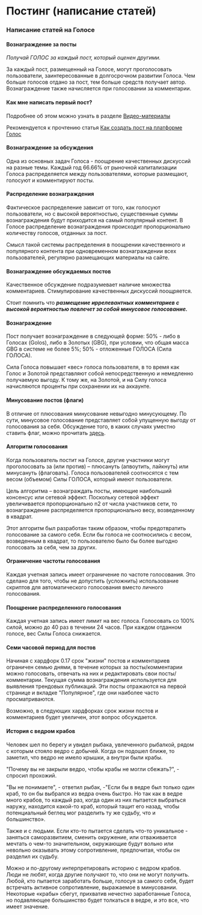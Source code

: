 # Постинг (написание статей)
<!-- toc -->

### Написание статей на Голосе
#### Вознаграждение за посты
_Получай ГОЛОС за каждый пост, который оценен другими._

За каждый пост, размещенный на Голосе, могут проголосовать пользователи, заинтересованные в долгосрочном развитии Голоса. Чем больше голосов отдано за пост, тем больше средств получает автор. Вознаграждение также начисляется при голосовании за комментарии.

#### Как мне написать первый пост?

Подробнее об этом можно узнать в разделе [Видео-материалы](1-introduction/video.md)

Рекомендуется к прочтению статья [Как создать пост на платформе Голос](
https://golos.io/ru--knigagolos/@aleksandraz/kniga-pro-golos-kak-sozdat-post-na-platforme-golos)

#### Вознаграждение за обсуждения
Одна из основных задач Голоса - поощрение качественных дискуссий на разные темы. Каждый год 66.66% от рыночной капитализации Голоса распределяется между пользователями, которые размещают, голосуют и комментируют посты. 

#### Распределение вознаграждения
Фактическое распределение зависит от того, как голосуют пользователи, но с высокой вероятностью, существенные суммы вознаграждения будут приходится на самый популярный контент. В Голосе распределение вознаграждения происходит пропорционально количеству голосов, отданных за пост. 

Смысл такой системы распределения в поощрении качественного и популярного контента при одновременном вознаграждении всех пользователей, регулярно размещающих материалы на сайте.

#### Вознаграждение обсуждаемых постов
Качественное обсуждение подразумевает наличие множества комментариев. Стимулирование качественных дискуссий поощряется.

Стоит помнить что _**размещение иррелевантных комментариев с высокой вероятностью повлечет за собой минусовое голосование.**_

#### Вознаграждение
Пост получает вознаграждение в следующей форме: 
50% - либо в Голосах (Golos), либо в Золотых (GBG), при условии, что общая масса GBG в системе не более 5%; 
50% - отложенные ГОЛОСА (Сила ГОЛОСА).

Сила Голоса повышает «вес» голоса пользователя, в то время как Голос и Золотой представляют собой непосредственную и немедленно получаемую выгоду. К тому же, на Золотой, и на Силу голоса начисляются проценты при сохранении их на аккаунте. 

#### Минусование постов (флаги)
В отличие от плюсования минусование невыгодно минусующему. По сути, минусовое голосование представляет собой упущенную выгоду от голосования за себя. 
Обсуждение того, в каких случаях уместно ставить флаг, можно прочитать <a href="https://golos.io/ru--knigagolos/@aleksandraz/kniga-pro-golos-flag-kak-i-v-kakikh-sluchayakh-stoit-ispolzovat">здесь</a>.

#### Алгоритм голосования
Когда пользователь постит на Голосе, другие участники могут проголосовать за (или против) – плюсануть (апвоутить, лайкнуть) или минусануть (флаговать). Голоса пользователей соотносятся с тем весом (объемом) Силы ГОЛОСА, который имеют пользователи.

Цель алгоритма – вознаграждать посты, имеющие наибольший консенсус или сетевой эффект. Поскольку сетевой эффект увеличивается пропорционально n2 от числа участников сети, то вознаграждение распределяется пропорционально весу, возведенному в квадрат.
<!-- голосования вес<sup>2</sup> [что?](). -->

Этот алгоритм был разработан таким образом, чтобы предотвратить голосование за самого себя. Если бы голоса не соотносились с весом, возведенным в квадрат, то пользователю было бы более выгодно голосовать за себя, чем за других.

#### Ограничение частоты голосования
Каждая учетная запись имеет ограничение по частоте голосования. Это сделано для того, чтобы не допустить (усложнить) использование скриптов для автоматического голосования вместо личного голосования. 

#### Поощрение распределенного голосования
Каждая учетная запись имеет лимит на вес голоса. Голосовать со 100% силой, можно до 40 раз в течении 24 часов. При каждом отданном голосе, вес Силы Голоса снижается. 

#### Семи часовой период для постов
Начиная с хардфорк 0.17 срок "жизни" постов и комментариев ограничен семью днями, в течение которых за посты/комментарии можно голосовать, отвечать на них и редактировать свои посты/комментарии.
Текущая сумма вознаграждения используется для выявления трендовых публикаций. Эти посты отражаются на первой странице и вкладке "Популярное", где они наиболее часто просматриваются.

Возможно, в следующих хардфорках срок жизни постов и комментариев будет увеличен, этот вопрос обсуждается.

#### История с ведром крабов
Человек шел по берегу и увидел рыбака, увлеченного рыбалкой, рядом с которым стояло ведро с добычей. Когда он подошел ближе, то заметил, что ведро не имело крышки, а внутри были  крабы.

"Почему вы не закрыли ведро, чтобы крабы не могли сбежать?", - спросил прохожий.

"Вы не понимаете", - ответил рыбак, -"Если бы в ведре был только один краб, то он бы выбрался из ведра очень быстро. Но так как в ведре много крабов, то каждый раз, когда один из них пытается выбраться наружу, находится какой-то краб, который тащит его назад, чтобы потенциальный беглец мог разделить ту же судьбу, что и большинство».

Также и с людьми. Если кто-то пытается сделать что-то уникальное - заняться саморазвитием, сменить окружение, или отваживается мечтать о чем-то значительном, окружающие будут вольно или невольно оказывать этому сопротивление, предпочитая, чтобы он разделил их судьбу.

Можно и по-другому интерпретировать историю с ведром крабов. Люди не любят, когда другие получают то, что они не могут получить. Любой, кто пытается заработать больше, голосуя за самого себя, будет встречать активное сопротивление, выражаемое в минусовании. Некоторые «крабы» сбегут, прихватив нечестно заработанные Голоса, но подавляющее большинство будет толкаться в ведре, и это все, что имеет значение.

